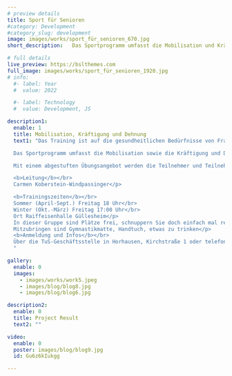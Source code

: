 ```yaml
---
# preview details
title: Sport für Senioren
#category: Development
#category_slug: development
image: images/works/sport_für_senioren_670.jpg
short_description:   Das Sportprogramm umfasst die Mobilisation und Kräftigung der Muskulatur und die Stärkung des Koordinations- und Gleichgewichtssinns.

# full details
live_preview: https://bslthemes.com
full_image: images/works/sport_für_senioren_1920.jpg
# info:
  #- label: Year
  #  value: 2022

  #- label: Technology
  #  value: Development, JS

description1:
  enable: 1
  title: Mobilisation, Kräftigung und Dehnung
  text1: "Das Training ist auf die gesundheitlichen Bedürfnisse von Frauen und Männern im Alter ab 60 Jahren zugeschnitten.</p>

  Das Sportprogramm umfasst die Mobilisation sowie die Kräftigung und Dehnung der Muskulatur, die Stärkung des Koordinations- und Gleichgewichtssinns, des Herz-Kreislaufsystems und des Immunsystems.</p>

  Mit einem abgestuften Übungsangebot werden die Teilnehmer und Teilnehmerinnen bei ihrem aktuellen Leistungsniveau abgeholt und haben die Möglichkeit, dieses kontinuierlich zu steigern. Das Programm ist abwechslungsreich; in persönlicher, motivierender Atmosphäre steigern wir zusammen die Freude an der Bewegung.</p>  

  <b>Leitung</b></br>
  Carmen Koberstein-Windpassinger</p>

  <b>Trainingszeiten</b></br>
  Sommer (April-Sept.) Freitag 18 Uhr</br>
  Winter (Okt.-März) Freitag 17:00 Uhr</br>
  Ort Raiffeisenhalle Güllesheim</p>
  In dieser Gruppe sind Plätze frei, schnuppern Sie doch einfach mal rein.</p>
  Mitzubringen sind Gymnastikmatte, Handtuch, etwas zu trinken</p>
  <b>Anmeldung und Infos</b></br>
  Über die TuS-Geschäftsstelle in Horhausen, Kirchstraße 1 oder telefonisch unter  02687 / 8002</br>
  "

gallery:
  enable: 0
  images:
    - images/works/work5.jpeg
    - images/blog/blog8.jpg
    - images/blog/blog6.jpg

description2:
  enable: 0
  title: Project Result
  text2: ""

video:
  enable: 0
  poster: images/blog/blog9.jpg
  id: Gu6z6kIukgg

---
```

